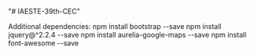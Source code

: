 "# IAESTE-39th-CEC" 

Additional dependencies:
npm install bootstrap --save
npm install jquery@^2.2.4 --save
npm install aurelia-google-maps --save
npm install font-awesome --save
